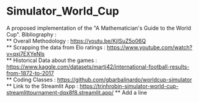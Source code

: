 # Simulator_World_Cup
A proposed implementation of the "A Mathematician's Guide to the World Cup".
Bibliography : \
** Overall Methodology : https://youtu.be/KjISuZ5o06Q \
** Scrapping the data from Elo ratings : https://www.youtube.com/watch?v=qxj7EXYeNls \
** Historical Data about the games : https://www.kaggle.com/datasets/martj42/international-football-results-from-1872-to-2017 \
** Coding Classes : https://github.com/gbarbalinardo/worldcup-simulator \
** Link to the Streamlit App : https://trinhrobin-simulator-world-cup-streamlittournament-dqx8f8.streamlit.app/ 
** Add a line
